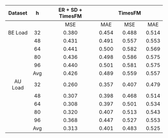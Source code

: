 
| Dataset |  h  | ER + SD + TimesFM |        | TimesFM |        |
|:-------:|:---:|:-----------------:|:------:|:-------:|:------:|
|         |     |        MSE        |   MAE  |   MSE   |   MAE  |
| BE Load |  32 |       0.380       | 0.454  |  0.488  | 0.514  |
|         |  48 |       0.431       | 0.491  |  0.557  | 0.553  |
|         |  64 |       0.441       | 0.500  |  0.582  | 0.569  |
|         |  80 |       0.436       | 0.498  |  0.586  | 0.575  |
|         |  96 |       0.440       | 0.501  |  0.581  | 0.575  |
|         | Avg |       0.426       | 0.489  |  0.559  | 0.557  |
| AU Load |  32 |       0.260       | 0.357  |  0.407  | 0.479  |
|         |  48 |       0.307       | 0.398  |  0.468  | 0.514  |
|         |  64 |       0.308       | 0.397  |  0.501  | 0.534  |
|         |  80 |       0.320       | 0.407  |  0.513  | 0.543  |
|         |  96 |       0.368       | 0.447  |  0.527  | 0.553  |
|         | Avg |       0.313       | 0.401  |  0.483  | 0.525  |
